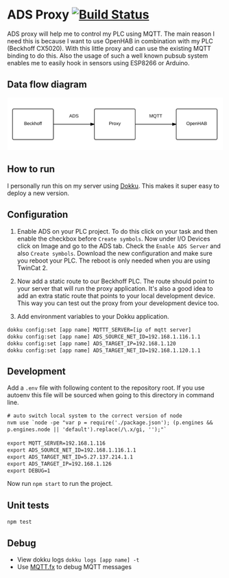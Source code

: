 # ADS Proxy [![Build Status](https://travis-ci.org/Sitebase/ads-proxy.svg?branch=master)](https://travis-ci.org/Sitebase/ads-proxy)
ADS proxy will help me to control my PLC using MQTT.
The main reason I need this is because I want to use OpenHAB in combination with my PLC (Beckhoff CX5020).
With this little proxy and can use the existing MQTT binding to do this.
Also the usage of such a well known pubsub system enables me to easily hook in sensors using ESP8266 or Arduino.

## Data flow diagram

![Diagram](diagram.jpg)

## How to run
I personally run this on my server using [Dokku](http://progrium.viewdocs.io/dokku/). This makes it super easy to deploy a new version.

## Configuration

1. Enable ADS on your PLC project. To do this click on your task and then enable the checkbox before `Create symbols`.
Now under I/O Devices click on Image and go to the ADS tab. Check the `Enable ADS Server` and also `Create symbols`.
Download the new configuration and make sure you reboot your PLC. The reboot is only needed when you are using TwinCat 2.

2. Now add a static route to our Beckhoff PLC. The route should point to your server that will run the proxy application.
It's also a good idea to add an extra static route that points to your local development device. This way you can test out the proxy from your development device too.

3. Add environment variables to your Dokku application.
```
dokku config:set [app name] MQTTT_SERVER=[ip of mqtt server]
dokku config:set [app name] ADS_SOURCE_NET_ID=192.168.1.116.1.1
dokku config:set [app name] ADS_TARGET_IP=192.168.1.120
dokku config:set [app name] ADS_TARGET_NET_ID=192.168.1.120.1.1
```

## Development
Add a `.env` file with following content to the repository root.
If you use autoenv this file will be sourced when going to this directory in command line.

```
# auto switch local system to the correct version of node
nvm use `node -pe "var p = require('./package.json'); (p.engines && p.engines.node || 'default').replace(/\.x/gi, '');"`

export MQTT_SERVER=192.168.1.116
export ADS_SOURCE_NET_ID=192.168.1.116.1.1
export ADS_TARGET_NET_ID=5.27.137.214.1.1
export ADS_TARGET_IP=192.168.1.126
export DEBUG=1
```

Now run `npm start` to run the project.

## Unit tests
```
npm test
```

## Debug
* View dokku logs `dokku logs [app name] -t`
* Use [MQTT.fx](http://www.jensd.de/apps/mqttfx/) to debug MQTT messages

